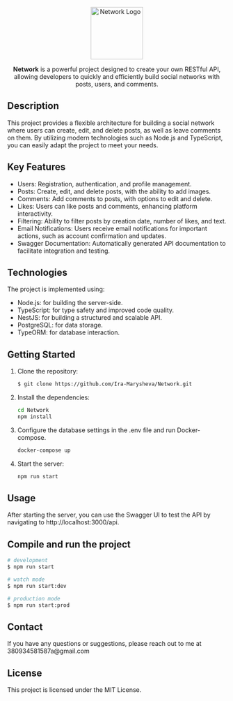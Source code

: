<p align="center">
  <a target="blank"><img src="https://static.vecteezy.com/system/resources/previews/007/955/143/non_2x/network-logo-free-vector.jpg" width="120" alt="Network Logo" /></a>
</p>

  <p align="center"><b>Network</b> is a powerful project designed to create your own RESTful API, allowing developers to quickly and efficiently build social networks with posts, users, and comments.</p>

## Description

<p>This project provides a flexible architecture for building a social network where users can create, edit, and delete posts, as well as leave comments on them. By utilizing modern technologies such as Node.js and TypeScript, you can easily adapt the project to meet your needs.</p>

## Key Features

<ul>
  <li>Users: Registration, authentication, and profile management.</li>
  <li>Posts: Create, edit, and delete posts, with the ability to add images.</li>
  <li>Comments: Add comments to posts, with options to edit and delete.</li>
  <li>Likes: Users can like posts and comments, enhancing platform interactivity.</li>
  <li>Filtering: Ability to filter posts by creation date, number of likes, and text.</li>
  <li>Email Notifications: Users receive email notifications for important actions, such as account confirmation and updates.</li>
  <li>Swagger Documentation: Automatically generated API documentation to facilitate integration and testing.</li>
</ul>

## Technologies
<p>The project is implemented using:</p>
<ul>
  <li>Node.js: for building the server-side.</li>
  <li>TypeScript: for type safety and improved code quality.</li>
  <li>NestJS: for building a structured and scalable API.</li>
  <li>PostgreSQL: for data storage.</li>
  <li>TypeORM: for database interaction.</li>
</ul>

## Getting Started
<ol type="1">
  <li>Clone the repository:</li>

```bash
$ git clone https://github.com/Ira-Marysheva/Network.git
```

  <li>Install the dependencies:</li>

```bash
cd Network
npm install
```

  <li>Configure the database settings in the .env file and run Docker-compose.</li>

```bash
docker-compose up
```

<li>Start the server:</li>

```bash
npm run start
```
</ol>


## Usage
<p>After starting the server, you can use the Swagger UI to test the API by navigating to http://localhost:3000/api.</p>


## Compile and run the project

```bash
# development
$ npm run start

# watch mode
$ npm run start:dev

# production mode
$ npm run start:prod
```

## Contact

<p>If you have any questions or suggestions, please reach out to me at 380934581587a@gmail.com</p>

## License

<p>This project is licensed under the MIT License.</p>